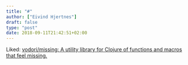 ```yaml
---
title: "#"
author: ["Eivind Hjertnes"]
draft: false
type: "post"
date: 2018-09-11T21:42:51+02:00
---
```


Liked: [vodori/missing: A utility
library for Clojure of functions and macros that feel missing.](https://github.com/vodori/missing)
